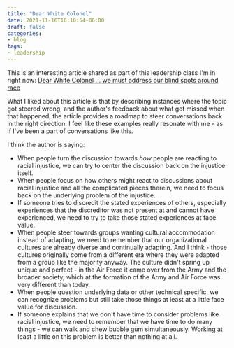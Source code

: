 ```yaml
---
title: "Dear White Colonel"
date: 2021-11-16T16:10:54-06:00
draft: false
categories:
- blog
tags:
- leadership
---
```


This is an interesting article shared as part of this leadership class I'm in right now: [Dear White Colonel ... we must address our blind spots around race](https://miro.com/app/board/o9J_ljkDicQ=/?moveToWidget=3074457367482895714&cot=14)

What I liked about this article is that by describing instances where the topic got steered wrong, and the author's feedback about what got missed when that happened, the article provides a roadmap to steer conversations back in the right direction.  I feel like these examples really resonate with me - as if I've been a part of conversations like this.

I think the author is saying:

* When people turn the discussion towards *how* people are reacting to racial injustice, we can try to center the discussion back on the injustice itself.
* When people focus on how others might react to discussions about racial injustice and all the complicated pieces therein, we need to focus back on the underlying problem of the injustice.
* If someone tries to discredit the stated experiences of others, especially experiences that the discreditor was not present at and cannot have experienced, we need to try to take those stated experiences at face value.
* When people steer towards groups wanting cultural accommodation instead of adapting, we need to remember that our organizational cultures are already diverse and continually adapting.  And I think - those cultures originally come from a different era where they were adapted from a group like the majority anyway.  The culture didn't spring up unique and perfect - in the Air Force it came over from the Army and the broader society, which at the formation of the Army and Air Force was very different than today.
* When people question underlying data or other technical specific, we can recognize problems but still take those things at least at a little face value for discussion.
* If someone explains that we don't have time to consider problems like racial injustice, we need to remember that we have time to do many things - we can walk and chew bubble gum simultaneously.  Working at least a little on this problem is better than nothing at all.

